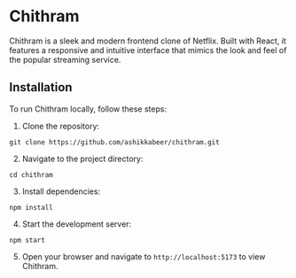 # Chithram

Chithram is a sleek and modern frontend clone of Netflix. Built with React, it features a responsive and intuitive interface that mimics the look and feel of the popular streaming service. 

## Installation

To run Chithram locally, follow these steps:

1. Clone the repository:

```
git clone https://github.com/ashikkabeer/chithram.git
```

2. Navigate to the project directory:

```
cd chithram
```

3. Install dependencies:

```
npm install
```

4. Start the development server:

```
npm start
```

5. Open your browser and navigate to `http://localhost:5173` to view Chithram.
